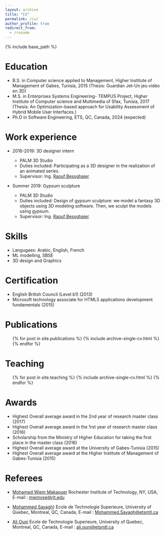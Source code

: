 ```yaml
---
layout: archive
title: "CV"
permalink: /cv/
author_profile: true
redirect_from:
  - /resume
---
```


{% include base_path %}

Education
======
* B.S. in Computer science applied to Management, Higher Institute of Management of Gabes, Tunisia, 2015 (Thesis: Guardian Jet-Un jeu vidéo en 3D)
* M.S. in Enterprises Systems Engineering- TEMPUS Project, Higher Institute of Computer science and Multimedia of Sfax, Tunisia, 2017 (Thesis: An Optimization-based approach for Usability Assessment of Hybrid Mobile User Interfaces.)
* Ph.D in Software Engineering, ETS, QC, Canada, 2024 (expected)

Work experience
======
* 2016-2019: 3D designer intern
  * PALM 3D Studio 
  * Duties included: Participating as a 3D designer in the realization of an animated series.
  * Supervisor: Ing. [Raouf Bessghaier](https://www.linkedin.com/in/bessghaier-raouf/)

* Summer 2019: Gypsum sculpture
  * PALM 3D Studio 
  * Duties included: Design of gypsum sculpture: we model a fantasy 3D objects using 3D modeling software. Then, we sculpt the models using gypsum.
  * Supervisor: Ing. [Raouf Bessghaier](https://www.linkedin.com/in/bessghaier-raouf/)
  
Skills
======
* Langugaes: Arabic, English, French
* ML modelling, SBSE
* 3D design and Graphics

Certification
======
* English British Council (Level b1) (2013)
* Microsoft technology associate for HTML5 applications development fundamentals (2015)

Publications
======
  <ul>{% for post in site.publications %}
    {% include archive-single-cv.html %}
  {% endfor %}</ul>
  

Teaching
======
  <ul>{% for post in site.teaching %}
    {% include archive-single-cv.html %}
  {% endfor %}</ul>
  
Awards
======

* Highest Overall average award in the 2nd year of research master class (2017)
* Highest Overall average award in the 1rst year of research master class (2016)
* Scholarship from the Ministry of Higher Education for taking the first place in the master class (2016)
* Highest Overall average award at the University of Gabes-Tunisia (2015)
* Highest Overall average award at the Higher Institute of Management of Gabes-Tunisia (2015)

Referees
======  

* [Mohamed Wiem Makaouer](https://www.rit.edu/directory/mwmvse-mohamed-wiem-mkaouer)
Rochester Institute of Technology, NY, USA, E-mail : mwmvse@rit.edu

* [Mohammed Sayagh](https://msayagh.github.io))
Ecole de Technologie Superieure, University of Quebec, Montreal, QC, Canada, E-mail : Mohammed.Sayagh@etsmtl.ca

* [Ali Ouni](https://ouniali.github.io)
Ecole de Technologie Superieure, University of Quebec, Montreal, QC, Canada, E-mail : ali.ouni@etsmtl.ca

